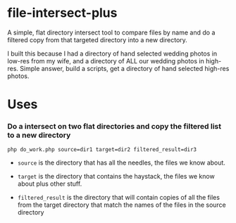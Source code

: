 file-intersect-plus
===================

A simple, flat directory intersect tool to compare files by name and do a filtered copy from that targeted directory into a new directory.

I built this because I had a directory of hand selected wedding photos in low-res from my wife, and a directory of ALL our wedding photos in high-res.
Simple answer, build a scripts, get a directory of hand selected high-res photos.

# Uses

### Do a intersect on two flat directories and copy the filtered list to a new directory
`php do_work.php source=dir1 target=dir2 filtered_result=dir3`

* `source`
is the directory that has all the needles, the files we know about.

* `target`
is the directory that contains the haystack, the files we know about plus other stuff.

* `filtered_result`
is the directory that will contain copies of all the files from the target directory that match the names of the files in the source directory